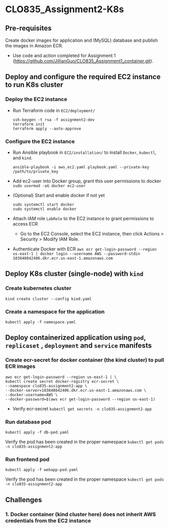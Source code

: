 # CLO835_Assignment2-K8s

## Pre-requisites

Create docker images for application and (MySQL) database and publish the images in Amazon ECR. 

- Use code and action completed for Assignment 1 (https://github.com/JillianGuo/CLO835_Assignment1_container.git).


## Deploy and configure the required EC2 instance to run K8s cluster

### Deploy the EC2 instance

- Run Terraform code in `EC2/deployment/`

  ```
  ssh-keygen -t rsa -f assignment2-dev
  terraform init
  terraform apply --auto-approve
  ```

### Configure the EC2 instance

- Run Ansible playbook in `EC2/installation/` to install `Docker`, `kubectl`, and `kind`.

  `ansible-playbook -i aws_ec2.yaml playbook.yaml --private-key /path/to/private_key`
  
- Add ec2-user into Docker group, grant this user permissions to docker
  `sudo usermod -aG docker ec2-user`

- (Optional) Start and enable docker if not yet
  ```
  sudo systemctl start docker
  sudo systemctl enable docker
  ```

- Attach IAM role `LabRole` to the EC2 instance to grant permissions to access ECR
  - Go to the EC2 Console, select the EC2 instance, then click Actions > Security > Modify IAM Role.

- Authenticate Docker with ECR 
  `aws ecr get-login-password --region us-east-1 | docker login --username AWS --password-stdin 103848042406.dkr.ecr.us-east-1.amazonaws.com`


## Deploy K8s cluster (single-node) with `kind`

### Create kubernetes cluster
`kind create cluster --config kind.yaml`

### Create a namespace for the application
`kubectl apply -f namespace.yaml`


## Deploy containerized application using `pod`, `replicaset` , `deployment` and `service` manifests

### Create ecr-secret for docker container (the kind cluster) to pull ECR images

```
aws ecr get-login-password --region us-east-1 | \
kubectl create secret docker-registry ecr-secret \
--namespace clo835-assignment2-app \
--docker-server=103848042406.dkr.ecr.us-east-1.amazonaws.com \
--docker-username=AWS \
--docker-password=$(aws ecr get-login-password --region us-east-1)
```

- Verify ecr-secret
  `kubectl get secrets -n clo835-assignment2-app`

### Run database pod

`kubectl apply -f db-pod.yaml`

Verify the pod has been created in the proper namespace
`kubectl get pods -n clo835-assignment2-app`

### Run frontend pod

`kubectl apply -f webapp-pod.yaml`

Verify the pod has been created in the proper namespace
`kubectl get pods -n clo835-assignment2-app`



## Challenges

### 1. Docker container (kind cluster here) does not inherit AWS credentials from the EC2 instance